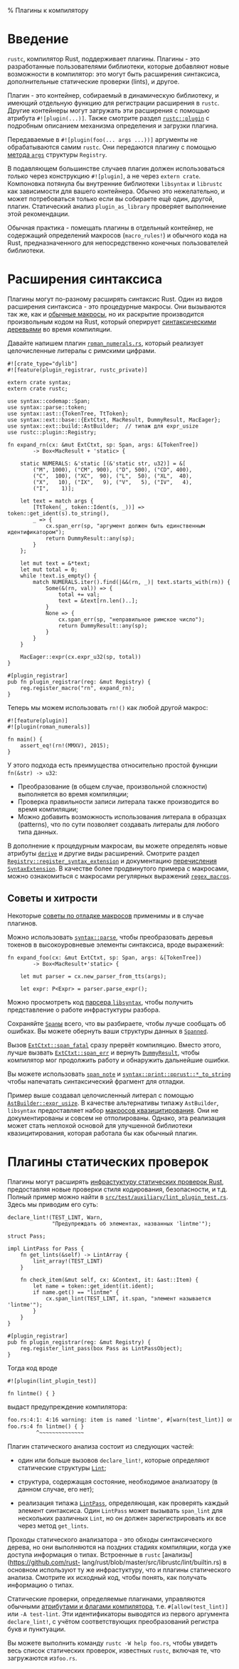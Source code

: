 % Плагины к компилятору

# Введение

`rustc`, компилятор Rust, поддерживает плагины. Плагины - это разработанные
пользователями библиотеки, которые добавляют новые возможности в компилятор: это
могут быть расширения синтаксиса, дополнительные статические проверки (lints), и
другое.

Плагин - это контейнер, собираемый в динамическую библиотеку, и имеющий
отдельную функцию для регистрации расширения в `rustc`. Другие контейнеры могут
загружать эти расширения с помощью атрибута `#![plugin(...)]`. Также смотрите
раздел [`rustc::plugin`](http://doc.rust-lang.org/rustc/plugin/index.html) с
подробным описанием механизма определения и загрузки плагина.

Передаваемые в `#![plugin(foo(... args ...))]` аргументы не обрабатываются самим
`rustc`. Они передаются плагину с помощью
[метода `args`](http://doc.rust-lang.org/rustc/plugin/registry/struct.Registry.html#method.args)
структуры `Registry`.

В подавляющем большинстве случаев плагин должен использоваться *только* через
конструкцию `#![plugin]`, а не через `extern crate`. Компоновка потянула бы
внутренние библиотеки `libsyntax` и `librustc` как зависимости для вашего
контейнера. Обычно это нежелательно, и может потребоваться только если вы
собираете ещё один, другой, плагин. Статический анализ `plugin_as_library`
проверяет выполннение этой рекомендации.

Обычная практика - помещать плагины в отдельный контейнер, не содержащий
определений макросов (`macro_rules!`) и обычного кода на Rust, предназначенного
для непосредственно конечных пользователей библиотеки.

# Расширения синтаксиса

Плагины могут по-разному расширять синтаксис Rust. Один из видов расширения
синтаксиса - это процедурные макросы. Они вызываются так же, как и
[обычные макросы](macros.html), но их раскрытие производится произвольным кодом
на Rust, который оперирует
[синтаксическими деревьями](http://doc.rust-lang.org/syntax/ast/index.html) во
время компиляции.

Давайте напишем плагин
[`roman_numerals.rs`](https://github.com/rust-lang/rust/tree/master/src/test/auxiliary/roman_numerals.rs),
который реализует целочисленные литералы с римскими цифрами.

```ignore
#![crate_type="dylib"]
#![feature(plugin_registrar, rustc_private)]

extern crate syntax;
extern crate rustc;

use syntax::codemap::Span;
use syntax::parse::token;
use syntax::ast::{TokenTree, TtToken};
use syntax::ext::base::{ExtCtxt, MacResult, DummyResult, MacEager};
use syntax::ext::build::AstBuilder;  // типаж для expr_usize
use rustc::plugin::Registry;

fn expand_rn(cx: &mut ExtCtxt, sp: Span, args: &[TokenTree])
        -> Box<MacResult + 'static> {

    static NUMERALS: &'static [(&'static str, u32)] = &[
        ("M", 1000), ("CM", 900), ("D", 500), ("CD", 400),
        ("C",  100), ("XC",  90), ("L",  50), ("XL",  40),
        ("X",   10), ("IX",   9), ("V",   5), ("IV",   4),
        ("I",    1)];

    let text = match args {
        [TtToken(_, token::Ident(s, _))] => token::get_ident(s).to_string(),
        _ => {
            cx.span_err(sp, "аргумент должен быть единственным идентификатором");
            return DummyResult::any(sp);
        }
    };

    let mut text = &*text;
    let mut total = 0;
    while !text.is_empty() {
        match NUMERALS.iter().find(|&&(rn, _)| text.starts_with(rn)) {
            Some(&(rn, val)) => {
                total += val;
                text = &text[rn.len()..];
            }
            None => {
                cx.span_err(sp, "неправильное римское число");
                return DummyResult::any(sp);
            }
        }
    }

    MacEager::expr(cx.expr_u32(sp, total))
}

#[plugin_registrar]
pub fn plugin_registrar(reg: &mut Registry) {
    reg.register_macro("rn", expand_rn);
}
```

Теперь мы можем использовать `rn!()` как любой другой макрос:

```ignore
#![feature(plugin)]
#![plugin(roman_numerals)]

fn main() {
    assert_eq!(rn!(MMXV), 2015);
}
```

У этого подхода есть преимущества относительно простой функции `fn(&str) ->
u32`:

* Преобразование (в общем случае, произвольной сложности) выполняется во время
  компиляции;
* Проверка правильности записи литерала также производится во время компиляции;
* Можно добавить возможность использования литерала в образцах (patterns), что
  по сути позволяет создавать литералы для любого типа данных.

В дополнение к процедурным макросам, вы можете определять новые атрибуты
[`derive`](http://doc.rust-lang.org/reference.html#derive) и другие виды
расширений. Смотрите раздел
[`Registry::register_syntax_extension`](http://doc.rust-lang.org/rustc/plugin/registry/struct.Registry.html#method.register_syntax_extension)
и документацию
[перечисления `SyntaxExtension`](http://doc.rust-lang.org/syntax/ext/base/enum.SyntaxExtension.html).
В качестве более продвинутого примера с макросами, можно ознакомиться с
макросами регулярных выражений
[`regex_macros`](https://github.com/rust-lang/regex/blob/master/regex_macros/src/lib.rs).


## Советы и хитрости

Некоторые [советы по отладке макросов](macros.html#debugging-macro-code)
применимы и в случае плагинов.

Можно использовать
[`syntax::parse`](http://doc.rust-lang.org/syntax/parse/index.html), чтобы
преобразовать деревья токенов в высокоуровневые элементы синтаксиса, вроде
выражений:

```ignore
fn expand_foo(cx: &mut ExtCtxt, sp: Span, args: &[TokenTree])
        -> Box<MacResult+'static> {

    let mut parser = cx.new_parser_from_tts(args);

    let expr: P<Expr> = parser.parse_expr();
```

Можно просмотреть код
[парсера `libsyntax`](https://github.com/rust-lang/rust/blob/master/src/libsyntax/parse/parser.rs),
чтобы получить представление о работе инфрастуктуры разбора.

Сохраняйте [`Span`ы](http://doc.rust-lang.org/syntax/codemap/struct.Span.html)
всего, что вы разбираете, чтобы лучше сообщать об ошибках. Вы можете обернуть
ваши структуры данных в
[`Spanned`](http://doc.rust-lang.org/syntax/codemap/struct.Spanned.html).

Вызов
[`ExtCtxt::span_fatal`](http://doc.rust-lang.org/syntax/ext/base/struct.ExtCtxt.html#method.span_fatal)
сразу прервёт компиляцию. Вместо этого, лучше вызвать
[`ExtCtxt::span_err`](http://doc.rust-lang.org/syntax/ext/base/struct.ExtCtxt.html#method.span_err)
и вернуть
[`DummyResult`](http://doc.rust-lang.org/syntax/ext/base/struct.DummyResult.html),
чтобы компилятор мог продолжить работу и обнаружить дальнейшие ошибки.

Вы можете использовать
[`span_note`](http://doc.rust-lang.org/syntax/ext/base/struct.ExtCtxt.html#method.span_note)
и
[`syntax::print::pprust::*_to_string`](http://doc.rust-lang.org/syntax/print/pprust/index.html#functions)
чтобы напечатать синтаксический фрагмент для отладки.

Пример выше создавал целочисленный литерал с помощью
[`AstBuilder::expr_usize`](http://doc.rust-lang.org/syntax/ext/build/trait.AstBuilder.html#tymethod.expr_usize).
В качестве альтернативы типажу `AstBuilder`, `libsyntax` предоставляет набор
[макросов квазицитирования](http://doc.rust-lang.org/syntax/ext/quote/index.html).
Они не документированы и совсем не отполированы. Однако, эта реализация может
стать неплохой основой для улучшенной библиотеки квазицитирования, которая
работала бы как обычный плагин.


# Плагины статических проверок

Плагины могут расширять
[инфрастуктуру статических проверок Rust](http://doc.rust-lang.org/reference.html#lint-check-attributes),
предоставляя новые проверки стиля кодирования, безопасности, и т.д. Полный
пример можно найти в
[`src/test/auxiliary/lint_plugin_test.rs`](https://github.com/rust-lang/rust/blob/master/src/test/auxiliary/lint_plugin_test.rs).
Здесь мы приводим его суть:

```ignore
declare_lint!(TEST_LINT, Warn,
              "Предупреждать об элементах, названных 'lintme'");

struct Pass;

impl LintPass for Pass {
    fn get_lints(&self) -> LintArray {
        lint_array!(TEST_LINT)
    }

    fn check_item(&mut self, cx: &Context, it: &ast::Item) {
        let name = token::get_ident(it.ident);
        if name.get() == "lintme" {
            cx.span_lint(TEST_LINT, it.span, "элемент называется 'lintme'");
        }
    }
}

#[plugin_registrar]
pub fn plugin_registrar(reg: &mut Registry) {
    reg.register_lint_pass(box Pass as LintPassObject);
}
```

Тогда код вроде

```ignore
#![plugin(lint_plugin_test)]

fn lintme() { }
```

выдаст предупреждение компилятора:

```txt
foo.rs:4:1: 4:16 warning: item is named 'lintme', #[warn(test_lint)] on by default
foo.rs:4 fn lintme() { }
         ^~~~~~~~~~~~~~~
```

Плагин статического анализа состоит из следующих частей:

* один или больше вызовов `declare_lint!`, которые определяют статические
  структуры [`Lint`](http://doc.rust-lang.org/rustc/lint/struct.Lint.html);

* структура, содержащая состояние, необходимое анализатору (в данном случае, его
  нет);

* реализация типажа
  [`LintPass`](http://doc.rust-lang.org/rustc/lint/trait.LintPass.html),
  определяющая, как проверять каждый элемент синтаксиса. Один `LintPass` может
  вызывать `span_lint` для нескольких различных `Lint`, но он должен
  зарегистрировать их все через метод `get_lints`.

Проходы статического анализатора - это обходы синтаксического дерева, но они
выполняются на поздних стадиях компиляции, когда уже доступа информация о типах.
Встроенные в `rustc` [анализы](https://github.com/rust-
lang/rust/blob/master/src/librustc/lint/builtin.rs) в основном используют ту же
инфрастуктуру, что и плагины статического анализа. Смотрите их исходный код,
чтобы понять, как получать информацию о типах.

Статические проверки, определяемые плагинами, управляются обычными
[атрибутами и флагами компилятора](http://doc.rust-lang.org/reference.html#lint-check-attributes),
т.е. `#[allow(test_lint)]` или `-A test-lint`. Эти идентификаторы выводятся из
первого аргумента `declare_lint!`, с учётом соответствующих преобразований
регистра букв и пунктуации.

Вы можете выполнить команду `rustc -W help foo.rs`, чтобы увидеть весь список
статических проверок, известных `rustc`, включая те, что загружаются
из`foo.rs`.
